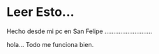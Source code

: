 # Leer Esto...
Hecho desde mi pc en San Felipe
...........................

hola... Todo me funciona bien.


